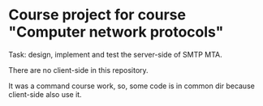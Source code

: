 # Course project for course "Computer network protocols"

Task: design, implement and test the server-side of SMTP MTA.

There are no client-side in this repository. 

It was a command course work, so, some code is in common dir because client-side also use it. 
